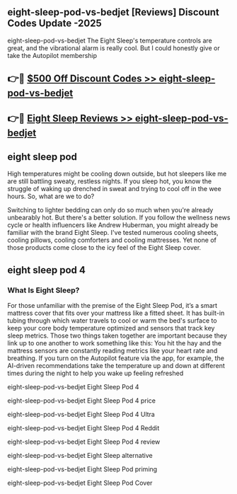 ## eight-sleep-pod-vs-bedjet [Reviews​] Discount Codes Update -2025

eight-sleep-pod-vs-bedjet The Eight Sleep's temperature controls are great, and the vibrational alarm is really cool. But I could honestly give or take the Autopilot membership

## 👉🔴 [$500 Off Discount Codes >> eight-sleep-pod-vs-bedjet](http://download.freeplayer.one?title=eight-sleep-pod-vs-bedjet&ref=18-ES)

## 👉🔴 [Eight Sleep Reviews >> eight-sleep-pod-vs-bedjet](http://download.freeplayer.one?title=eight-sleep-pod-vs-bedjet&ref=18-ES)

## eight sleep pod

High temperatures might be cooling down outside, but hot sleepers like me are still battling sweaty, restless nights. If you sleep hot, you know the struggle of waking up drenched in sweat and trying to cool off in the wee hours. So, what are we to do?

Switching to lighter bedding can only do so much when you're already unbearably hot. But there's a better solution. If you follow the wellness news cycle or health influencers like Andrew Huberman, you might already be familiar with the brand Eight Sleep. I've tested numerous cooling sheets, cooling pillows, cooling comforters and cooling mattresses. Yet none of those products come close to the icy feel of the Eight Sleep cover.

## eight sleep pod 4

### What Is Eight Sleep?

For those unfamiliar with the premise of the Eight Sleep Pod, it’s a smart mattress cover that fits over your mattress like a fitted sheet. It has built-in tubing through which water travels to cool or warm the bed's surface to keep your core body temperature optimized and sensors that track key sleep metrics. Those two things taken together are important because they link up to one another to work something like this: You hit the hay and the mattress sensors are constantly reading metrics like your heart rate and breathing. If you turn on the Autopilot feature via the app, for example, the AI-driven recommendations take the temperature up and down at different times during the night to help you wake up feeling refreshed

eight-sleep-pod-vs-bedjet Eight Sleep Pod 4

eight-sleep-pod-vs-bedjet Eight Sleep Pod 4 price

eight-sleep-pod-vs-bedjet Eight Sleep Pod 4 Ultra

eight-sleep-pod-vs-bedjet Eight Sleep Pod 4 Reddit

eight-sleep-pod-vs-bedjet Eight Sleep Pod 4 review

eight-sleep-pod-vs-bedjet Eight Sleep alternative

eight-sleep-pod-vs-bedjet Eight Sleep Pod priming

eight-sleep-pod-vs-bedjet Eight Sleep Pod Cover